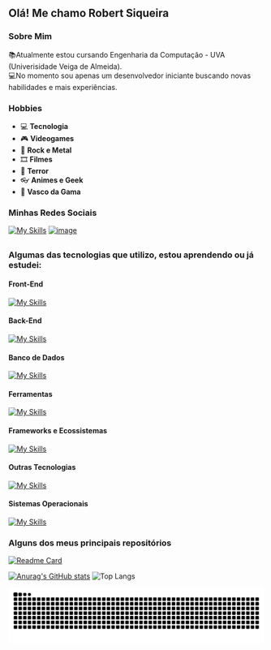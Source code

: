## Olá! Me chamo Robert Siqueira
### Sobre Mim
📚Atualmente estou cursando Engenharia da Computação - UVA (Univerisidade Veiga de Almeida).  
💻No momento sou apenas um desenvolvedor iniciante buscando novas habilidades e mais experiências.

### Hobbies
* 💻 **Tecnologia**
* 🎮 **Videogames**
* 🎸 **Rock e Metal**
* 🎞 **Filmes**
* 🎃 **Terror**
* 👓 **Animes e Geek**
* 💢 **Vasco da Gama**

### Minhas Redes Sociais
[![My Skills](https://skillicons.dev/icons?i=linkedin)](https://www.linkedin.com/in/robert-siqueira-a97110204/)
[<img width="auto" height="48" alt="image" src="https://github.com/user-attachments/assets/08f2dbb1-1640-4be3-8161-2e8a5a608658">
](https://www.last.fm/pt/user/Robert_dSouza23)

##

### Algumas das tecnologias que utilizo, estou aprendendo ou já estudei:
#### Front-End
[![My Skills](https://skillicons.dev/icons?i=html,css,bootstrap)](https://skillicons.dev)

#### Back-End
[![My Skills](https://skillicons.dev/icons?i=c,cs,py,java,js)](https://skillicons.dev)

#### Banco de Dados
[![My Skills](https://skillicons.dev/icons?i=sqlite,mysql)](https://skillicons.dev)

#### Ferramentas
[![My Skills](https://skillicons.dev/icons?i=figma,gamemakerstudio,git,github,vscode)](https://skillicons.dev)

#### Frameworks e Ecossistemas
[![My Skills](https://skillicons.dev/icons?i=django,dotnet)](https://skillicons.dev)

#### Outras Tecnologias
[![My Skills](https://skillicons.dev/icons?i=arduino)](https://skillicons.dev)

#### Sistemas Operacionais
[![My Skills](https://skillicons.dev/icons?i=windows)](https://skillicons.dev)

### Alguns dos meus principais repositórios
[![Readme Card](https://github-readme-stats.vercel.app/api/pin/?username=Robert-2003&repo=Sistema-Chamados-Django&theme=github_dark&locale=pt-br)](https://github.com/anuraghazra/github-readme-stats)

[![Anurag's GitHub stats](https://github-readme-stats.vercel.app/api?username=Robert-2003&show_icons=true&theme=github_dark&locale=pt-br&hide_border=true)](https://github.com/anuraghazra/github-readme-stats)
![Top Langs](https://github-readme-stats.vercel.app/api/top-langs/?username=Robert-2003&layout=compact&theme=github_dark&locale=pt-br&hide_border=true)

<picture>
  <source media="(prefers-color-scheme: dark)" srcset="https://raw.githubusercontent.com/Robert-2003/Robert-2003/output/github-contribution-grid-snake-dark.svg">
  <source media="(prefers-color-scheme: light)" srcset="https://raw.githubusercontent.com/Robert-2003/Robert-2003/output/github-contribution-grid-snake.svg">
  <img alt="github contribution grid snake animation" src="https://raw.githubusercontent.com/Robert-2003/Robert-2003/output/github-contribution-grid-snake.svg">
</picture>
